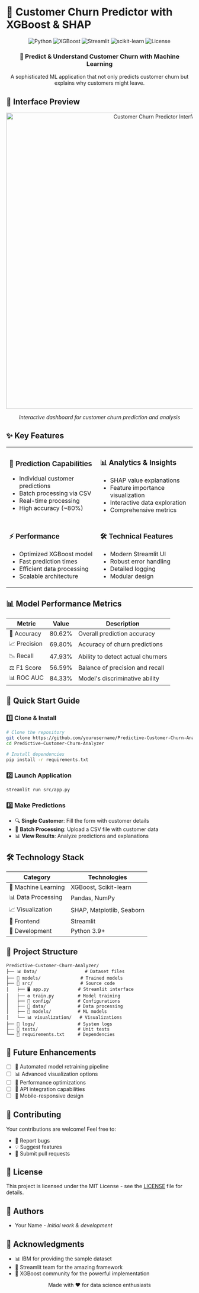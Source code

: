 # 🔄 Customer Churn Predictor with XGBoost & SHAP

<div align="center">

![Python](https://img.shields.io/badge/Python-3.9%2B-blue?style=for-the-badge&logo=python)
![XGBoost](https://img.shields.io/badge/XGBoost-1.5.0-green?style=for-the-badge&logo=xgboost)
![Streamlit](https://img.shields.io/badge/Streamlit-1.0.0-red?style=for-the-badge&logo=streamlit)
![scikit-learn](https://img.shields.io/badge/scikit--learn-1.2.2-orange?style=for-the-badge&logo=scikit-learn)
![License](https://img.shields.io/badge/License-MIT-yellow?style=for-the-badge)

</div>

<div align="center">
  <h3>🎯 Predict & Understand Customer Churn with Machine Learning</h3>
  <p>A sophisticated ML application that not only predicts customer churn but explains why customers might leave.</p>
</div>

## 📸 Interface Preview

<div align="center">
  <img src="https://raw.githubusercontent.com/Akash-47-tank/Predictive-Customer-Churn-Analyzer/master/docs/images/app_interface.png" alt="Customer Churn Predictor Interface" width="800"/>
  <p><em>Interactive dashboard for customer churn prediction and analysis</em></p>
</div>

## ✨ Key Features

<table>
  <tr>
    <td>
      <h3>🎯 Prediction Capabilities</h3>
      <ul>
        <li>Individual customer predictions</li>
        <li>Batch processing via CSV</li>
        <li>Real-time processing</li>
        <li>High accuracy (~80%)</li>
      </ul>
    </td>
    <td>
      <h3>📊 Analytics & Insights</h3>
      <ul>
        <li>SHAP value explanations</li>
        <li>Feature importance visualization</li>
        <li>Interactive data exploration</li>
        <li>Comprehensive metrics</li>
      </ul>
    </td>
  </tr>
  <tr>
    <td>
      <h3>⚡ Performance</h3>
      <ul>
        <li>Optimized XGBoost model</li>
        <li>Fast prediction times</li>
        <li>Efficient data processing</li>
        <li>Scalable architecture</li>
      </ul>
    </td>
    <td>
      <h3>🛠️ Technical Features</h3>
      <ul>
        <li>Modern Streamlit UI</li>
        <li>Robust error handling</li>
        <li>Detailed logging</li>
        <li>Modular design</li>
      </ul>
    </td>
  </tr>
</table>

## 📊 Model Performance Metrics

<div align="center">

| Metric | Value | Description |
|--------|--------|-------------|
| 🎯 Accuracy | 80.62% | Overall prediction accuracy |
| 📈 Precision | 69.80% | Accuracy of churn predictions |
| 📉 Recall | 47.93% | Ability to detect actual churners |
| ⚖️ F1 Score | 56.59% | Balance of precision and recall |
| 📊 ROC AUC | 84.33% | Model's discriminative ability |

</div>

## 🚀 Quick Start Guide

### 1️⃣ Clone & Install
```bash
# Clone the repository
git clone https://github.com/yourusername/Predictive-Customer-Churn-Analyzer.git
cd Predictive-Customer-Churn-Analyzer

# Install dependencies
pip install -r requirements.txt
```

### 2️⃣ Launch Application
```bash
streamlit run src/app.py
```

### 3️⃣ Make Predictions
- 🔍 **Single Customer**: Fill the form with customer details
- 📁 **Batch Processing**: Upload a CSV file with customer data
- 📊 **View Results**: Analyze predictions and explanations

## 🛠️ Technology Stack

<div align="center">

| Category | Technologies |
|----------|-------------|
| 🧠 Machine Learning | XGBoost, Scikit-learn |
| 📊 Data Processing | Pandas, NumPy |
| 📈 Visualization | SHAP, Matplotlib, Seaborn |
| 🎨 Frontend | Streamlit |
| 🔧 Development | Python 3.9+ |

</div>

## 📁 Project Structure

```
Predictive-Customer-Churn-Analyzer/
├── 📊 Data/                  # Dataset files
├── 💾 models/               # Trained models
├── 📂 src/                  # Source code
│   ├── 🖥️ app.py           # Streamlit interface
│   ├── ⚙️ train.py         # Model training
│   ├── 🔧 config/          # Configurations
│   ├── 🔄 data/            # Data processing
│   ├── 🧠 models/          # ML models
│   └── 📊 visualization/   # Visualizations
├── 📝 logs/                # System logs
├── 🧪 tests/               # Unit tests
└── 📄 requirements.txt     # Dependencies
```

## 🔮 Future Enhancements

- [ ] 🔄 Automated model retraining pipeline
- [ ] 📊 Advanced visualization options
- [ ] 🚀 Performance optimizations
- [ ] 🔌 API integration capabilities
- [ ] 📱 Mobile-responsive design

## 🤝 Contributing

Your contributions are welcome! Feel free to:
- 🐛 Report bugs
- 💡 Suggest features
- 🔧 Submit pull requests

## 📄 License

This project is licensed under the MIT License - see the [LICENSE](LICENSE) file for details.

## 👥 Authors

- Your Name - *Initial work & development*

## 🙏 Acknowledgments

- 📊 IBM for providing the sample dataset
- 🎨 Streamlit team for the amazing framework
- 🚀 XGBoost community for the powerful implementation

<div align="center">
  <p>Made with ❤️ for data science enthusiasts</p>
</div>
